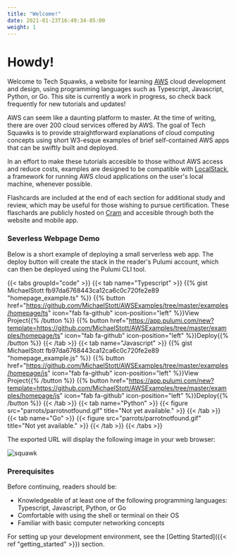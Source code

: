 ```yaml
---
title: "Welcome!"
date: 2021-01-23T16:49:34-05:00
weight: 1
---
```


# Howdy!

Welcome to Tech Squawks, a website for learning [AWS](https://aws.amazon.com/) cloud development and design, using programming languages
such as Typescript, Javascript, Python, or Go. This site is currently a work in progress, so check back frequently for new tutorials and
updates!

AWS can seem like a daunting platform to master. At the time of writing, there are over 200 cloud services offered by AWS. 
The goal of Tech Squawks is to provide straightforward explanations of cloud computing concepts using short W3-esque examples of 
brief self-contained AWS apps that can be swiftly built and deployed.

In an effort to make these tutorials accesible to those without AWS access and reduce costs, examples are designed to be compatible with 
[LocalStack](https://localstack.cloud/), a framework for running AWS cloud applications on the user's local 
machine, whenever possible. 

Flashcards are included at the end of each section for additional study and review, which may be useful for those wishing to pursue 
certification. These flaschards are publicly hosted on [Cram](https://www.cram.com/) and accesible through both the website and mobile app.

### Severless Webpage Demo

Below is a short example of deploying a small serverless web app. The deploy button will create the stack in the reader's Pulumi account, which can then be deployed using the Pulumi CLI tool.

{{< tabs groupId="code" >}}
{{< tab name="Typescript" >}}
{{% gist MichaelStott fb97da6768443ca12ca6c0c720fe2e89 "homepage_example.ts" %}}
{{% button href="https://github.com/MichaelStott/AWSExamples/tree/master/examples/homepage/ts" icon="fab fa-github" icon-position="left" %}}View Project{{% /button %}}
{{% button href="https://app.pulumi.com/new?template=https://github.com/MichaelStott/AWSExamples/tree/master/examples/homepage/ts" icon="fab fa-github" icon-position="left" %}}Deploy{{% /button %}}
{{< /tab >}}
{{< tab name="Javascript" >}}
{{% gist MichaelStott fb97da6768443ca12ca6c0c720fe2e89 "homepage_example.js" %}}
{{% button href="https://github.com/MichaelStott/AWSExamples/tree/master/examples/homepage/js" icon="fab fa-github" icon-position="left" %}}View Project{{% /button %}}
{{% button href="https://app.pulumi.com/new?template=https://github.com/MichaelStott/AWSExamples/tree/master/examples/homepage/js" icon="fab fa-github" icon-position="left" %}}Deploy{{% /button %}}
{{< /tab >}}
{{< tab name="Python" >}}
{{< figure src="parrots/parrotnotfound.gif" title="Not yet available." >}}
{{< /tab >}}
{{< tab name="Go" >}}
{{< figure src="parrots/parrotnotfound.gif" title="Not yet available." >}}
{{< /tab >}}
{{< /tabs >}}

The exported URL will display the following image in your web browser: 

![squawk](https://cultofthepartyparrot.com/parrots/hd/revolutionparrot.gif)

### Prerequisites

Before continuing, readers should be:

- Knowledgeable of at least one of the following programming languages: Typescript, Javascript, Python, or Go
- Comfortable with using the shell or terminal on their OS
- Familiar with basic computer networking concepts

For setting up your development environment, see the  [Getting Started]({{< ref "getting_started" >}}) section.